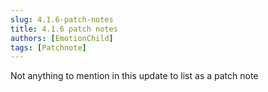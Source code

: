 ```yaml
---
slug: 4.1.6-patch-notes
title: 4.1.6 patch notes
authors: [EmotionChild]
tags: [Patchnote]
---
```


Not anything to mention in this update to list as a patch note
